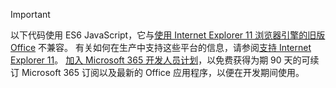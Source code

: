 > [!IMPORTANT]
> 以下代码使用 ES6 JavaScript，它与[使用 Internet Explorer 11 浏览器引擎的旧版 Office](/office/dev/add-ins/concepts/browsers-used-by-office-web-add-ins) 不兼容。 有关如何在生产中支持这些平台的信息，请参阅[支持 Internet Explorer 11](/office/dev/add-ins/develop/support-ie-11)。 [加入 Microsoft 365 开发人员计划](https://developer.microsoft.com/office/dev-program)，以免费获得为期 90 天的可续订 Microsoft 365 订阅以及最新的 Office 应用程序，以便在开发期间使用。